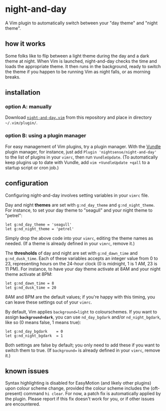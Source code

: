 # night-and-day

A Vim plugin to automatically switch between your "day theme" and "night theme".

## how it works

Some folks like to flip between a light theme during the day and a dark theme at night. When Vim is launched, night-and-day checks the time and loads the appropriate theme. It then runs in the background, ready to switch the theme if you happen to be running Vim as night falls, or as morning breaks.

## installation

### option A: manually

Download [`night-and-day.vim`](https://raw.githubusercontent.com/nightsense/night-and-day/master/plugin/night-and-day.vim) from this repository and place in directory `~/.vim/plugin/`.

### option B: using a plugin manager

For easy management of Vim plugins, try a plugin manager. With the [Vundle](https://github.com/VundleVim/Vundle.vim) plugin manager, for instance, just add `Plugin 'nightsense/night-and-day'` to the list of plugins in your `vimrc`, then run `VundleUpdate`. (To automatically keep plugins up to date with Vundle, add `vim +VundleUpdate +qall` to a startup script or cron job.)

## configuration

Configuring night-and-day involves setting variables in your `vimrc` file.

Day and night **themes** are set with `g:nd_day_theme` and `g:nd_night_theme`. For instance, to set your day theme to "seagull" and your night theme to "petrel":

~~~
let g:nd_day_theme = 'seagull'
let g:nd_night_theme = 'petrel'
~~~

Simply drop the above code into your `vimrc`, editing the theme names as needed. (If a theme is already defined in your `vimrc`, remove it.)

The **thresholds** of day and night are set with `g:nd_dawn_time` and `g:nd_dusk_time`. Each of these variables accepts an integer value from 0 to 23, representing hours on the 24-hour clock (0 is midnight, 1 is 1 AM, 23 is 11 PM). For instance, to have your day theme activate at 8AM and your night theme activate at 8PM:

~~~
let g:nd_dawn_time = 8
let g:nd_dusk_time = 20
~~~

8AM and 8PM are the default values; if you're happy with this timing, you can leave these settings out of your `vimrc`.

By default, Vim applies `background=light` to colourschemes. If you want to assign **`background=dark`**, you can use `nd_day_bgdark` and/or `nd_night_bgdark`, like so (0 means false, 1 means true):

~~~
let g:nd_day_bgdark    = 0
let g:nd_night_bgdark  = 1
~~~

Both settings are false by default; you only need to add these if you want to switch them to true. (If `background=` is already defined in your `vimrc`, remove it.)

## known issues

Syntax highlighting is disabled for EasyMotion (and likely other plugins) upon colour scheme change, provided the colour scheme includes the (oft-present) command `hi clear`. For now, a patch fix is automatically applied by the plugin. Please report if this fix doesn't work for you, or if other issues are encountered.
